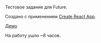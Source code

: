 Тестовое задание для Future.

Создано с применением [Create React App](https://github.com/facebook/create-react-app).

[Демо](https://smyk-o.github.io/future_frontend-javascript-test/)

На работу ушло ~8 часов.
